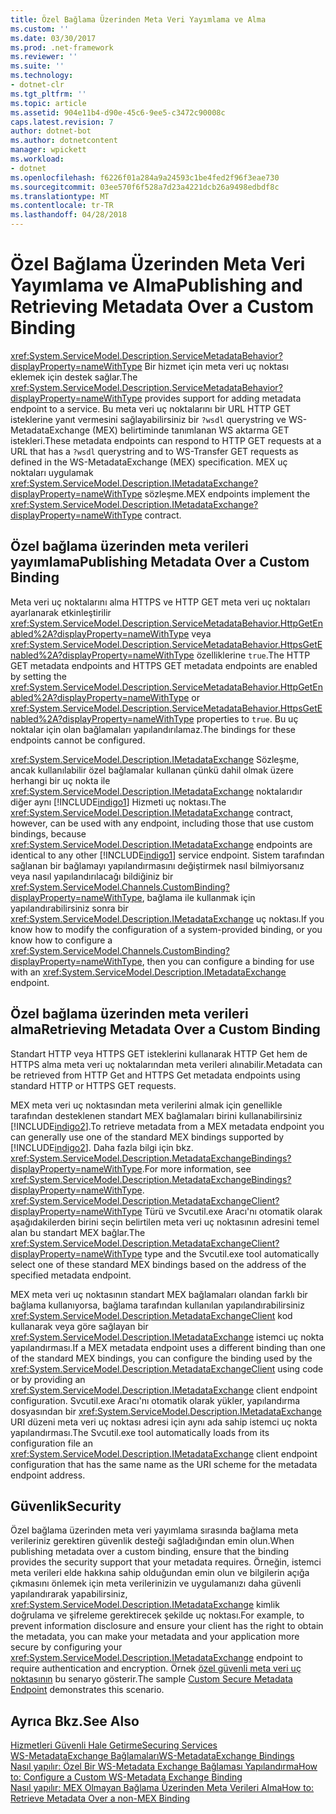 ```yaml
---
title: Özel Bağlama Üzerinden Meta Veri Yayımlama ve Alma
ms.custom: ''
ms.date: 03/30/2017
ms.prod: .net-framework
ms.reviewer: ''
ms.suite: ''
ms.technology:
- dotnet-clr
ms.tgt_pltfrm: ''
ms.topic: article
ms.assetid: 904e11b4-d90e-45c6-9ee5-c3472c90008c
caps.latest.revision: 7
author: dotnet-bot
ms.author: dotnetcontent
manager: wpickett
ms.workload:
- dotnet
ms.openlocfilehash: f6226f01a284a9a24593c1be4fed2f96f3eae730
ms.sourcegitcommit: 03ee570f6f528a7d23a4221dcb26a9498edbdf8c
ms.translationtype: MT
ms.contentlocale: tr-TR
ms.lasthandoff: 04/28/2018
---
```

# <a name="publishing-and-retrieving-metadata-over-a-custom-binding"></a><span data-ttu-id="07726-102">Özel Bağlama Üzerinden Meta Veri Yayımlama ve Alma</span><span class="sxs-lookup"><span data-stu-id="07726-102">Publishing and Retrieving Metadata Over a Custom Binding</span></span>
<span data-ttu-id="07726-103"><xref:System.ServiceModel.Description.ServiceMetadataBehavior?displayProperty=nameWithType> Bir hizmet için meta veri uç noktası eklemek için destek sağlar.</span><span class="sxs-lookup"><span data-stu-id="07726-103">The <xref:System.ServiceModel.Description.ServiceMetadataBehavior?displayProperty=nameWithType> provides support for adding metadata endpoint to a service.</span></span> <span data-ttu-id="07726-104">Bu meta veri uç noktalarını bir URL HTTP GET isteklerine yanıt vermesini sağlayabilirsiniz bir `?wsdl` querystring ve WS-MetadataExchange (MEX) belirtiminde tanımlanan WS aktarma GET istekleri.</span><span class="sxs-lookup"><span data-stu-id="07726-104">These metadata endpoints can respond to HTTP GET requests at a URL that has a `?wsdl` querystring and to WS-Transfer GET requests as defined in the WS-MetadataExchange (MEX) specification.</span></span> <span data-ttu-id="07726-105">MEX uç noktaları uygulamak <xref:System.ServiceModel.Description.IMetadataExchange?displayProperty=nameWithType> sözleşme.</span><span class="sxs-lookup"><span data-stu-id="07726-105">MEX endpoints implement the <xref:System.ServiceModel.Description.IMetadataExchange?displayProperty=nameWithType> contract.</span></span>  
  
## <a name="publishing-metadata-over-a-custom-binding"></a><span data-ttu-id="07726-106">Özel bağlama üzerinden meta verileri yayımlama</span><span class="sxs-lookup"><span data-stu-id="07726-106">Publishing Metadata Over a Custom Binding</span></span>  
 <span data-ttu-id="07726-107">Meta veri uç noktalarını alma HTTPS ve HTTP GET meta veri uç noktaları ayarlanarak etkinleştirilir <xref:System.ServiceModel.Description.ServiceMetadataBehavior.HttpGetEnabled%2A?displayProperty=nameWithType> veya <xref:System.ServiceModel.Description.ServiceMetadataBehavior.HttpsGetEnabled%2A?displayProperty=nameWithType> özelliklerine `true`.</span><span class="sxs-lookup"><span data-stu-id="07726-107">The HTTP GET metadata endpoints and HTTPS GET metadata endpoints are enabled by setting the <xref:System.ServiceModel.Description.ServiceMetadataBehavior.HttpGetEnabled%2A?displayProperty=nameWithType> or <xref:System.ServiceModel.Description.ServiceMetadataBehavior.HttpsGetEnabled%2A?displayProperty=nameWithType> properties to `true`.</span></span> <span data-ttu-id="07726-108">Bu uç noktalar için olan bağlamaları yapılandırılamaz.</span><span class="sxs-lookup"><span data-stu-id="07726-108">The bindings for these endpoints cannot be configured.</span></span>  
  
 <span data-ttu-id="07726-109"><xref:System.ServiceModel.Description.IMetadataExchange> Sözleşme, ancak kullanılabilir özel bağlamalar kullanan çünkü dahil olmak üzere herhangi bir uç nokta ile <xref:System.ServiceModel.Description.IMetadataExchange> noktalarıdır diğer aynı [!INCLUDE[indigo1](../../../../includes/indigo1-md.md)] Hizmeti uç noktası.</span><span class="sxs-lookup"><span data-stu-id="07726-109">The <xref:System.ServiceModel.Description.IMetadataExchange> contract, however, can be used with any endpoint, including those that use custom bindings, because <xref:System.ServiceModel.Description.IMetadataExchange> endpoints are identical to any other [!INCLUDE[indigo1](../../../../includes/indigo1-md.md)] service endpoint.</span></span> <span data-ttu-id="07726-110">Sistem tarafından sağlanan bir bağlamayı yapılandırmasını değiştirmek nasıl bilmiyorsanız veya nasıl yapılandırılacağı bildiğiniz bir <xref:System.ServiceModel.Channels.CustomBinding?displayProperty=nameWithType>, bağlama ile kullanmak için yapılandırabilirsiniz sonra bir <xref:System.ServiceModel.Description.IMetadataExchange> uç noktası.</span><span class="sxs-lookup"><span data-stu-id="07726-110">If you know how to modify the configuration of a system-provided binding, or you know how to configure a <xref:System.ServiceModel.Channels.CustomBinding?displayProperty=nameWithType>, then you can configure a binding for use with an <xref:System.ServiceModel.Description.IMetadataExchange> endpoint.</span></span>  
  
## <a name="retrieving-metadata-over-a-custom-binding"></a><span data-ttu-id="07726-111">Özel bağlama üzerinden meta verileri alma</span><span class="sxs-lookup"><span data-stu-id="07726-111">Retrieving Metadata Over a Custom Binding</span></span>  
 <span data-ttu-id="07726-112">Standart HTTP veya HTTPS GET isteklerini kullanarak HTTP Get hem de HTTPS alma meta veri uç noktalarından meta verileri alınabilir.</span><span class="sxs-lookup"><span data-stu-id="07726-112">Metadata can be retrieved from HTTP Get and HTTPS Get metadata endpoints using standard HTTP or HTTPS GET requests.</span></span>  
  
 <span data-ttu-id="07726-113">MEX meta veri uç noktasından meta verilerini almak için genellikle tarafından desteklenen standart MEX bağlamaları birini kullanabilirsiniz [!INCLUDE[indigo2](../../../../includes/indigo2-md.md)].</span><span class="sxs-lookup"><span data-stu-id="07726-113">To retrieve metadata from a MEX metadata endpoint you can generally use one of the standard MEX bindings supported by [!INCLUDE[indigo2](../../../../includes/indigo2-md.md)].</span></span> <span data-ttu-id="07726-114">Daha fazla bilgi için bkz. <xref:System.ServiceModel.Description.MetadataExchangeBindings?displayProperty=nameWithType>.</span><span class="sxs-lookup"><span data-stu-id="07726-114">For more information, see <xref:System.ServiceModel.Description.MetadataExchangeBindings?displayProperty=nameWithType>.</span></span> <span data-ttu-id="07726-115"><xref:System.ServiceModel.Description.MetadataExchangeClient?displayProperty=nameWithType> Türü ve Svcutil.exe Aracı'nı otomatik olarak aşağıdakilerden birini seçin belirtilen meta veri uç noktasının adresini temel alan bu standart MEX bağlar.</span><span class="sxs-lookup"><span data-stu-id="07726-115">The <xref:System.ServiceModel.Description.MetadataExchangeClient?displayProperty=nameWithType> type and the Svcutil.exe tool automatically select one of these standard MEX bindings based on the address of the specified metadata endpoint.</span></span>  
  
 <span data-ttu-id="07726-116">MEX meta veri uç noktasının standart MEX bağlamaları olandan farklı bir bağlama kullanıyorsa, bağlama tarafından kullanılan yapılandırabilirsiniz <xref:System.ServiceModel.Description.MetadataExchangeClient> kod kullanarak veya göre sağlayan bir <xref:System.ServiceModel.Description.IMetadataExchange> istemci uç nokta yapılandırması.</span><span class="sxs-lookup"><span data-stu-id="07726-116">If a MEX metadata endpoint uses a different binding than one of the standard MEX bindings, you can configure the binding used by the <xref:System.ServiceModel.Description.MetadataExchangeClient> using code or by providing an <xref:System.ServiceModel.Description.IMetadataExchange> client endpoint configuration.</span></span> <span data-ttu-id="07726-117">Svcutil.exe Aracı'nı otomatik olarak yükler, yapılandırma dosyasından bir <xref:System.ServiceModel.Description.IMetadataExchange> URI düzeni meta veri uç noktası adresi için aynı ada sahip istemci uç nokta yapılandırması.</span><span class="sxs-lookup"><span data-stu-id="07726-117">The Svcutil.exe tool automatically loads from its configuration file an <xref:System.ServiceModel.Description.IMetadataExchange> client endpoint configuration that has the same name as the URI scheme for the metadata endpoint address.</span></span>  
  
## <a name="security"></a><span data-ttu-id="07726-118">Güvenlik</span><span class="sxs-lookup"><span data-stu-id="07726-118">Security</span></span>  
 <span data-ttu-id="07726-119">Özel bağlama üzerinden meta veri yayımlama sırasında bağlama meta verileriniz gerektiren güvenlik desteği sağladığından emin olun.</span><span class="sxs-lookup"><span data-stu-id="07726-119">When publishing metadata over a custom binding, ensure that the binding provides the security support that your metadata requires.</span></span> <span data-ttu-id="07726-120">Örneğin, istemci meta verileri elde hakkına sahip olduğundan emin olun ve bilgilerin açığa çıkmasını önlemek için meta verilerinizin ve uygulamanızı daha güvenli yapılandırarak yapabilirsiniz, <xref:System.ServiceModel.Description.IMetadataExchange> kimlik doğrulama ve şifreleme gerektirecek şekilde uç noktası.</span><span class="sxs-lookup"><span data-stu-id="07726-120">For example, to prevent information disclosure and ensure your client has the right to obtain the metadata, you can make your metadata and your application more secure by configuring your <xref:System.ServiceModel.Description.IMetadataExchange> endpoint to require authentication and encryption.</span></span> <span data-ttu-id="07726-121">Örnek [özel güvenli meta veri uç noktasının](../../../../docs/framework/wcf/samples/custom-secure-metadata-endpoint.md) bu senaryo gösterir.</span><span class="sxs-lookup"><span data-stu-id="07726-121">The sample [Custom Secure Metadata Endpoint](../../../../docs/framework/wcf/samples/custom-secure-metadata-endpoint.md) demonstrates this scenario.</span></span>  
  
## <a name="see-also"></a><span data-ttu-id="07726-122">Ayrıca Bkz.</span><span class="sxs-lookup"><span data-stu-id="07726-122">See Also</span></span>  
 [<span data-ttu-id="07726-123">Hizmetleri Güvenli Hale Getirme</span><span class="sxs-lookup"><span data-stu-id="07726-123">Securing Services</span></span>](../../../../docs/framework/wcf/securing-services.md)  
 [<span data-ttu-id="07726-124">WS-MetadataExchange Bağlamaları</span><span class="sxs-lookup"><span data-stu-id="07726-124">WS-MetadataExchange Bindings</span></span>](../../../../docs/framework/wcf/extending/ws-metadataexchange-bindings.md)  
 [<span data-ttu-id="07726-125">Nasıl yapılır: Özel Bir WS-Metadata Exchange Bağlaması Yapılandırma</span><span class="sxs-lookup"><span data-stu-id="07726-125">How to: Configure a Custom WS-Metadata Exchange Binding</span></span>](../../../../docs/framework/wcf/extending/how-to-configure-a-custom-ws-metadata-exchange-binding.md)  
 [<span data-ttu-id="07726-126">Nasıl yapılır: MEX Olmayan Bağlama Üzerinden Meta Verileri Alma</span><span class="sxs-lookup"><span data-stu-id="07726-126">How to: Retrieve Metadata Over a non-MEX Binding</span></span>](../../../../docs/framework/wcf/extending/how-to-retrieve-metadata-over-a-non-mex-binding.md)
